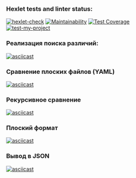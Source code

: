 ### Hexlet tests and linter status:
[![hexlet-check](https://github.com/alekseychudinov/python-project-lvl2/actions/workflows/hexlet-check.yml/badge.svg)](https://github.com/alekseychudinov/python-project-lvl2/actions/workflows/hexlet-check.yml)     [![Maintainability](https://api.codeclimate.com/v1/badges/7b92b30008c33b228c95/maintainability)](https://codeclimate.com/github/alekseychudinov/python-project-lvl2/maintainability)     [![Test Coverage](https://api.codeclimate.com/v1/badges/7b92b30008c33b228c95/test_coverage)](https://codeclimate.com/github/alekseychudinov/python-project-lvl2/test_coverage)  
[![test-my-project](https://github.com/alekseychudinov/python-project-lvl2/actions/workflows/second_project-check.yml/badge.svg)](https://github.com/alekseychudinov/python-project-lvl2/actions/workflows/second_project-check.yml)

### Реализация поиска различий:
[![asciicast](https://asciinema.org/a/4mFjxorafRB34HGLdrmjEE0vy.svg)](https://asciinema.org/a/4mFjxorafRB34HGLdrmjEE0vy)

### Сравнение плоских файлов (YAML)
[![asciicast](https://asciinema.org/a/502786.svg)](https://asciinema.org/a/502786)

### Рекурсивное сравнение
[![asciicast](https://asciinema.org/a/504148.svg)](https://asciinema.org/a/504148)

### Плоский формат
[![asciicast](https://asciinema.org/a/504205.svg)](https://asciinema.org/a/504205)

### Вывод в JSON
[![asciicast](https://asciinema.org/a/504364.svg)](https://asciinema.org/a/504364)
